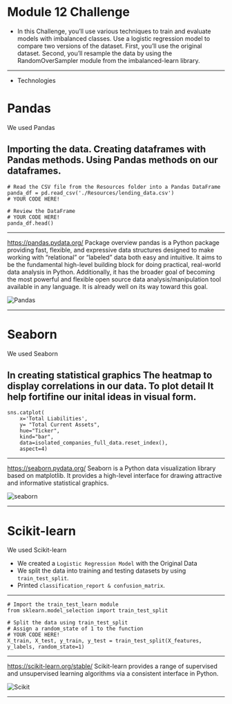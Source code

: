 # Module 12 Challenge

* In this Challenge, you’ll use various techniques to train and evaluate models with imbalanced classes. Use a logistic regression model to compare two versions of the dataset. First, you’ll use the original dataset. Second, you’ll resample the data by using the RandomOverSampler module from the imbalanced-learn library.

---

* Technologies 

# Pandas
We used Pandas

Importing the data.
Creating dataframes with Pandas methods.
Using Pandas methods on our dataframes.
---
```
# Read the CSV file from the Resources folder into a Pandas DataFrame
panda_df = pd.read_csv('./Resources/lending_data.csv')
# YOUR CODE HERE!

# Review the DataFrame
# YOUR CODE HERE!
panda_df.head()
```
---
https://pandas.pydata.org/
Package overview
pandas is a Python package providing fast, flexible, and expressive data structures designed to make working with “relational” or “labeled” data both easy and intuitive. It aims to be the fundamental high-level building block for doing practical, real-world data analysis in Python. Additionally, it has the broader goal of becoming the most powerful and flexible open source data analysis/manipulation tool available in any language. It is already well on its way toward this goal.

![Pandas](https://miro.medium.com/max/819/1*Dss7A8Z-M4x8LD9ccgw7pQ.png)

---
# Seaborn
We used Seaborn 

In creating statistical graphics 
The heatmap to display correlations in our data. To plot detail 
It help fortifine our inital ideas in visual form.
---
```
sns.catplot(
    x='Total Liabilities',
    y= "Total Current Assets",
    hue="Ticker",
    kind="bar",
    data=isolated_companies_full_data.reset_index(),
    aspect=4)
```
---
https://seaborn.pydata.org/
Seaborn is a Python data visualization library based on matplotlib. It provides a high-level interface for drawing attractive and informative statistical graphics.

![seaborn](https://livecodestream.dev/post/how-to-build-beautiful-plots-with-python-and-seaborn/featured_hue585f61b28a74a671118de43150c5d63_166173_680x0_resize_q75_box.jpg)

---

# Scikit-learn
We used Scikit-learn 

* We created a `Logistic Regression Model` with the Original Data
* We split the data into training and testing datasets by using `train_test_split`.
* Printed `classification_report & confusion_matrix`.
 ---
```
# Import the train_test_learn module
from sklearn.model_selection import train_test_split

# Split the data using train_test_split
# Assign a random_state of 1 to the function
# YOUR CODE HERE!
X_train, X_test, y_train, y_test = train_test_split(X_features, y_labels, random_state=1)
```
---


https://scikit-learn.org/stable/
Scikit-learn provides a range of supervised and unsupervised learning algorithms via a consistent interface in Python.

![Scikit](https://miro.medium.com/max/866/1*1ouD8HMkmJffNSAMfvBSkw.png)

---
